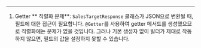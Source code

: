 
---

1. Getter ** 직렬화 문제**: `SalesTargetResponse` 클래스가 JSON으로 변환될 때, 필드에 대한 접근이 필요합니다. `@Getter`를 사용하여 getter 메서드를 생성했으므로 직렬화에는 문제가 없을 것입니다. 그러나 기본 생성자 없이 빌더가 제대로 작동하지 않으면, 필드의 값을 설정하지 못할 수 있습니다.
